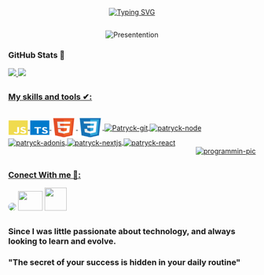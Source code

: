 <div align="center">
  
[![Typing SVG](https://readme-typing-svg.herokuapp.com?font=Bebas+Neue&size=40&duration=4000&color=B591E4&center=true&vCenter=true&width=650&lines=Hi,++my++name++is++Patryck++Silva)](https://git.io/typing-svg)
  
</div> 

##


<!--texto/imagens de apresentacao-->
<div align="center">
    <img alt="Presentention" src="https://i.imgur.com/wT3VHZN.png" />
</div>

<h3>GitHub Stats 🤖</h3>
<!-- stats de linguagens e commits-->
<div align="left">
  <a href="https://github.com/Patryck-Silva">
  <img height="167em" src="https://github-readme-stats.vercel.app/api?username=Patryck-Silva&show_icons=true&theme=discord_old_blurple&include_all_commits=true&count_private=true"/> 
  <img height="167em" src="https://github-readme-stats.vercel.app/api/top-langs/?username=Patryck-Silva&layout=compact&langs_count=7&theme=discord_old_blurple"/>
</div>
    
  ##
    
 <!--Icones das linguagens-->
### My skills and tools ✔: 
 <div style="display: inline_block" align="left" ><br>
  <img align="center" alt="Patryck-Js" height="30" width="40" src="https://raw.githubusercontent.com/devicons/devicon/master/icons/javascript/javascript-plain.svg">
  <img align="center" alt="Ts" height="30" width="40" src="https://raw.githubusercontent.com/devicons/devicon/master/icons/typescript/typescript-plain.svg">
  <img align="center" alt="Patryck-HTML" height="40" width="50" src="https://raw.githubusercontent.com/devicons/devicon/master/icons/html5/html5-original.svg">
  <img align="center" alt="Patryck-CSS" height="40" width="50" src="https://raw.githubusercontent.com/devicons/devicon/master/icons/css3/css3-original.svg">
<!--<img align="center" alt="patryck-bootstrap"height="40"widht="50"src="https://cdn.jsdelivr.net/gh/devicons/devicon/icons/bootstrap/bootstrap-original.svg"/>-->
  <!--<img align="center" alt="patryck-python" height="30" widht="40" src="https://cdn.jsdelivr.net/gh/devicons/devicon/icons/python/python-original.svg" />-->
  <img align="center" alt="Patryck-git" height="40" width="50" src="https://cdn.jsdelivr.net/gh/devicons/devicon/icons/git/git-original.svg"/>
 <!-- <img align="center" alt="patryck-java" height="45" width="55"src="https://cdn.jsdelivr.net/gh/devicons/devicon/icons/java/java-original-wordmark.svg"/>-->
  <img align="center" alt="patryck-node" height="30" widht="40"src="https://cdn.jsdelivr.net/gh/devicons/devicon/icons/nodejs/nodejs-original.svg"/>
  <img align="center" alt="patryck-adonis" height="30" widht="40" src="https://cdn.jsdelivr.net/gh/devicons/devicon/icons/adonisjs/adonisjs-original.svg" />
  <img align="center" alt="patryck-nextjs" height="30" widht="40" src="https://cdn.jsdelivr.net/gh/devicons/devicon/icons/nextjs/nextjs-original.svg" />
  <!--<img align="center" alt="patryck-spring" height="30" widht="40"src="https://cdn.jsdelivr.net/gh/devicons/devicon/icons/spring/spring-original.svg"/>-->
  <!--<img align="center" alt="patryck-linux" height="40" widht="50"src="https://cdn.jsdelivr.net/gh/devicons/devicon/icons/linux/linux-original.svg" />-->
  <img align="center" alt="patryck-react" height="30" widht="40"src="https://cdn.jsdelivr.net/gh/devicons/devicon/icons/react/react-original.svg"/>
  <!--<img align="center" alt="patryck-mysql"height="60" width="70"src="https://cdn.jsdelivr.net/gh/devicons/devicon/icons/mysql/mysql-original-wordmark.svg"/>-->
 </div>
 <div style = "display: inline_block" align= "right">
   <img alt="programmin-pic"height="180" src="https://media.giphy.com/media/SWoSkN6DxTszqIKEqv/giphy.gif"/>
 </div>
  
  ##
  
  <!-- icones de redes sociais-->
   ### Conect With me 📲:
  <div> 
    <a href="https://www.instagram.com/tyckupnext/" target="_blank"><img heigth= "30" width="40" src="https://cdn-icons-png.flaticon.com/512/2111/2111463.png"   target="_blank" style= "border-radius:50px;"></a>
    <a href="https://www.linkedin.com/in/patryck-silva/" target="_blank"><img height="40" width="50" src="https://cdn.jsdelivr.net/gh/devicons/devicon/icons/linkedin/linkedin-original.svg" /></a> 
    <a href = "mailto:patrycksilva70@gmail.com"><img src="https://cdn-icons-png.flaticon.com/512/300/300228.png" height ="47px" width="45px" target="_blank"></a>
<!--<a href= "https://twitter.com/CauePatryck" target= "_blank"><img src="https://img.shields.io/badge/Twitter-1DA1F2?style=for-the-badge&logo=twitter&logoColor=white" target="_blank"></a>-->
  </div>
    
##
   
  <!--frases-->
   <h3>Since I was little passionate about technology, and always looking to learn and evolve.</h3>
   <h3>"The secret of your success is hidden in your daily routine"</h3>

  
 <!--grafico de atividade [![Ashutosh's github activity graph](https://activity-graph.herokuapp.com/graph?username=Ashutosh00710)](https://github.com/ashutosh00710/github-readme-activity-graph)-->

